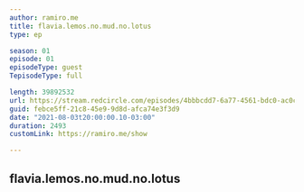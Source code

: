 ```yaml
---
author: ramiro.me
title: flavia.lemos.no.mud.no.lotus
type: ep

season: 01
episode: 01
episodeType: guest
TepisodeType: full

length: 39892532
url: https://stream.redcircle.com/episodes/4bbbcdd7-6a77-4561-bdc0-ac0cdf8c7c08/stream.mp3
guid: febce5ff-21c8-45e9-9d8d-afca74e3f3d9
date: "2021-08-03t20:00:00.10-03:00"
duration: 2493
customLink: https://ramiro.me/show

---
```


## flavia.lemos.no.mud.no.lotus
